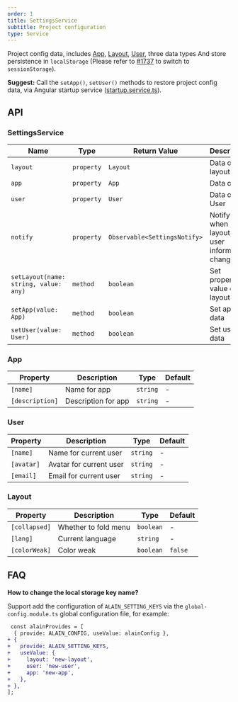 ```yaml
---
order: 1
title: SettingsService
subtitle: Project configuration
type: Service
---
```


Project config data, includes [App](https://github.com/ng-alain/delon/blob/master/packages/theme/src/services/settings/interface.ts#L1), [Layout](https://github.com/ng-alain/delon/blob/master/packages/theme/src/services/settings/interface.ts#L15), [User](https://github.com/ng-alain/delon/blob/master/packages/theme/src/services/settings/interface.ts#L8), three data types And store persistence in `localStorage` (Please refer to [#1737](https://github.com/ng-alain/ng-alain/issues/1737) to switch to `sessionStorage`).

**Suggest:** Call the `setApp()`, `setUser()` methods to restore project config data, via Angular startup service ([startup.service.ts](https://github.com/ng-alain/ng-alain/blob/master/src/app/core/startup/startup.service.ts)).

## API

### SettingsService

| Name | Type | Return Value | Description |
|------|------|--------------|-------------|
| `layout` | `property` | `Layout` | Data of layout |
| `app` | `property` | `App` | Data of app |
| `user` | `property` | `User` | Data of User |
| `notify` | `property` | `Observable<SettingsNotify>` | Notify when layout, app, user information changes |
| `setLayout(name: string, value: any)` | `method` | `boolean` | Set property value of layout |
| `setApp(value: App)` | `method` | `boolean` | Set app data |
| `setUser(value: User)` | `method` | `boolean` | Set user data |

### App

| Property | Description | Type | Default |
|----------|-------------|------|---------|
| `[name]` | Name for app | `string` | - |
| `[description]` | Description for app | `string` | - |

### User

| Property | Description | Type | Default |
|----------|-------------|------|---------|
| `[name]` | Name for current user | `string` | - |
| `[avatar]` | Avatar for current user | `string` | - |
| `[email]` | Email for current user | `string` | - |

### Layout

| Property | Description | Type | Default |
|----------|-------------|------|---------|
| `[collapsed]` | Whether to fold menu | `boolean` | - |
| `[lang]` | Current language | `string` | - |
| `[colorWeak]` | Color weak | `boolean` | `false` |

## FAQ

**How to change the local storage key name?**

Support add the configuration of `ALAIN_SETTING_KEYS` via the `global-config.module.ts` global configuration file, for example:

```diff
 const alainProvides = [
  { provide: ALAIN_CONFIG, useValue: alainConfig },
+ {
+   provide: ALAIN_SETTING_KEYS,
+   useValue: {
+     layout: 'new-layout',
+     user: 'new-user',
+     app: 'new-app',
+   },
+ },
];
```
